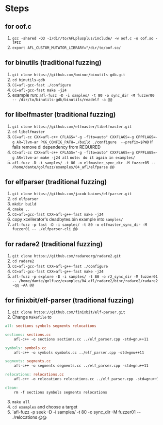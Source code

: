 # Steps

## for oof.c 

1) `gcc -shared -O3 -I/dir/to/AFLplusplus/include/ -w oof.c -o oof.so -fPIC`
2)  `export AFL_CUSTOM_MUTATOR_LIBRARY="/dir/to/oof.so/`

## for binutils (traditional fuzzing)

1) `git clone https://github.com/bminor/binutils-gdb.git`
2) `cd binutils-gdb`
3) `CC=afl-gcc-fast ./configure`
4) `CC=afl-gcc-fast make -j24`
5) example run: `afl-fuzz -D -i samples/ -t 80 -o sync_dir -M fuzzer00 -- /dir/to/binutils-gdb/binutils/readelf -a @@`

## for libelfmaster (traditional fuzzing)

1) `git clone https://github.com/elfmaster/libelfmaster.git`
2) `cd libelfmaster`
3) `CC=afl-cc CXX=afl-c++ CFLAGS="-g -flto=auto" CXXFLAGS=-g CPPFLAGS=-g AR=llvm-ar PKG_CONFIG_PATH=./build ./configure  --prefix=$PWD` if fails remove dl dependency from REQUIRED
5) `CC=afl-cc CXX=afl-c++ CFLAGS="-g -flto=auto" CXXFLAGS=-g CPPFLAGS=-g AR=llvm-ar make -j24 all` `note: do it again in examples/`
5) `afl-fuzz -D -i samples/ -t 80 -o elfmaster_sync_dir -M fuzzer05 -- /home/dante/golfuzz/examples/04_afl/elfparse @@`

## for elfparser  (traditional fuzzing)
1) `git clone https://github.com/jacob-baines/elfparser.git` 
2) `cd elfparser`
3) `mkdir build`
4) `cmake ..`
5) `CC=afl=gcc-fast CXX=afl-g++-fast make -j24` 
6) copy xcellerator's deadbytes.bin example into `samples/`
7) `afl-fuzz -p fast -D -i samples/ -t 80 -o elfmaster_sync_dir -M fuzzer01 -- ./elfparser-cli @@`

## for radare2 (traditional fuzzing)
1) `git clone https://github.com/radareorg/radare2.git`
2) `cd radare2`
3) `CC=afl-gcc-fast CXX=afl-g++-fast ./configure`
4) `CC=afl-gcc-fast CXX=afl-g++-fast make -j24`
5) `afl-fuzz -p explore -D -i samples/ -t 80 -o r2_sync_dir -M fuzzer01 -- /home/dante/golfuzz/examples/04_afl/radare2/binr/radare2/radare2 -qq -AA @@`

## for finixbit/elf-parser (traditional fuzzing)

1) `git clone https://github.com/finixbit/elf-parser.git`
2) Change `Makefile` to

```Makefile
all: sections symbols segments relocations

sections: sections.cc 
	afl-c++ -o sections sections.cc ../elf_parser.cpp -std=gnu++11 

symbols: symbols.cc 
	afl-c++ -o symbols symbols.cc ../elf_parser.cpp -std=gnu++11 

segments: segments.cc 
	afl-c++ -o segments segments.cc ../elf_parser.cpp -std=gnu++11 

relocations: relocations.cc 
	afl-c++ -o relocations relocations.cc ../elf_parser.cpp -std=gnu++11 

clean:
	rm -f sections symbols segments relocations
```
3) `make all`
4) `cd examples` and choose a target
5) `afl-fuzz -p seek -D -i samples/ -t 80 -o sync_dir -M fuzzer01 -- ./relocations @@


